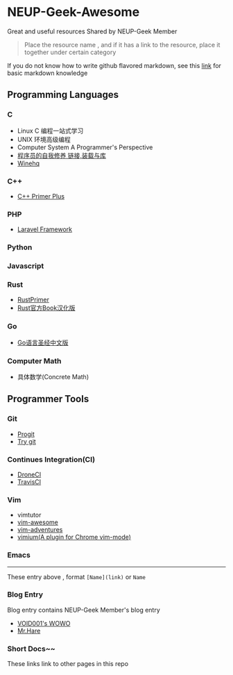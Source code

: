 NEUP-Geek-Awesome
====

Great and useful resources Shared by NEUP-Geek Member

> Place the resource name , and if 
> it has a link to the resource, place it together
> under certain category

If you do not know how to write github flavored markdown, see this [link](https://guides.github.com/features/mastering-markdown/) for basic markdown knowledge

## Programming Languages

### C

* Linux C 编程一站式学习
* UNIX 环境高级编程
* Computer System A Programmer's Perspective
* [程序员的自我修养 链接,装载与库](http://vdisk.weibo.com/s/dxNwZPLaKk3Z)
* [Winehq](https://www.winehq.org)

### C++
* [C++ Primer Plus](http://hadron.physics.fsu.edu/~eugenio/comphy/C++_Primer_Plus_5thEd.pdf)

### PHP
* [Laravel Framework](http://laravel.com)

### Python

### Javascript

### Rust
* [RustPrimer](https://github.com/rustcc/RustPrimer)  
* [Rust官方Book汉化版](https://github.com/rustcc/rust-zh)  

### Go
* [Go语言圣经中文版](https://bitbucket.org/golang-china/gopl-zh/wiki/Home)  

### Computer Math
* 具体数学(Concrete Math)


## Programmer Tools

### Git

* [Progit](https://git-scm.com/book/en/v2)
* [Try git](https://try.github.io)

### Continues Integration(CI)

* [DroneCI](https://drone.io)
* [TravisCI](https://travis-ci.org)

### Vim

* vimtutor
* [vim-awesome](http://vimawesome.com)
* [vim-adventures](http://vim-adventures.com/)
* [vimium(A plugin for Chrome vim-mode)](https://vimium.github.io/)

### Emacs


---

These entry above , format `[Name](link)` or `Name`

### Blog Entry
Blog entry contains NEUP-Geek Member's blog entry

* [VOID001's WOWO](http://120.27.97.96)
* [Mr.Hare](https://www.renmingxu.cn)

### Short Docs~~
These links link to other pages in this repo

